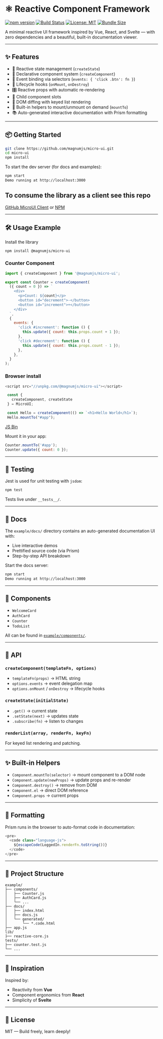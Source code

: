 # ⚛️ Reactive Component Framework

[![npm version](https://img.shields.io/npm/v/@magnumjs/micro-ui.svg)](https://www.npmjs.com/package/@magnumjs/micro-ui)
[![Build Status](https://github.com/magnumjs/micro-ui/actions/workflows/ci.yml/badge.svg)](https://github.com/magnumjs/micro-ui/actions)
[![License: MIT](https://img.shields.io/badge/License-MIT-yellow.svg)](LICENSE)
[![Bundle Size](https://img.shields.io/bundlephobia/minzip/@magnumjs/micro-ui)](https://bundlephobia.com/package/@magnumjs/micro-ui)

A minimal reactive UI framework inspired by Vue, React, and Svelte — with zero dependencies and a beautiful, built-in documentation viewer.

---

## ✨ Features

- 🔁 Reactive state management (`createState`)
- 🧩 Declarative component system (`createComponent`)
- 🎯 Event binding via selectors (`events: { 'click .btn': fn }`)
- 🧠 Lifecycle hooks (`onMount`, `onDestroy`)
- 🎛️ Reactive props with automatic re-rendering
- 🧱 Child component slots
- 🧵 DOM diffing with keyed list rendering
- 🧽 Built-in helpers to mount/unmount on demand (`mountTo`)
- 📚 Auto-generated interactive documentation with Prism formatting

---

## 📦 Getting Started

```bash
git clone https://github.com/magnumjs/micro-ui.git
cd micro-ui
npm install
```

To start the dev server (for docs and examples):

```bash
npm start
Demo running at http://localhost:3000
```

## To consume the library as a client see this repo

[GitHub MicroUI Client](https://github.com/magnumjs/micro-ui-client) or [NPM](https://www.npmjs.com/package/@magnumjs/micro-ui)

---

## 🛠 Usage Example

Install the library

```bash
npm install @magnumjs/micro-ui
```

### Counter Component

```js
import { createComponent } from '@magnumjs/micro-ui';

export const Counter = createComponent(
  ({ count = 0 }) => `
    <div>
      <p>Count: ${count}</p>
      <button id="decrement">-</button>
      <button id="increment">+</button>
    </div>
  `,
  {
    events: {
      'click #increment': function () {
        this.update({ count: this.props.count + 1 });
      },
      'click #decrement': function () {
        this.update({ count: this.props.count - 1 });
      },
    },
  }
);
```

### Browser install
```js
<script src="//unpkg.com/@magnumjs/micro-ui"></script>
```

```js
 const {
   createComponent, createState
 } = MicroUI;

 const Hello = createComponent(() => `<h1>Hello World</h1>`);
 Hello.mountTo("#app");
 ```

 [JS Bin](https://jsbin.com/socuzavojo/edit?js,output)

Mount it in your app:

```js
Counter.mountTo('#app');
Counter.update({ count: 0 });
```

---

## 🧪 Testing

Jest is used for unit testing with `jsdom`:

```bash
npm test
```

Tests live under `__tests__/`.

---

## 📖 Docs

The `example/docs/` directory contains an auto-generated documentation UI with:

- Live interactive demos
- Prettified source code (via Prism)
- Step-by-step API breakdown

Start the docs server:

```bash
npm start
Demo running at http://localhost:3000
```

---

## 🔧 Components

- `WelcomeCard`
- `AuthCard`
- `Counter`
- `TodoList`

All can be found in [`example/components/`](./example/components).

---

## 🧩 API

### `createComponent(templateFn, options)`

- `templateFn(props)` → HTML string
- `options.events` → event delegation map
- `options.onMount` / `onDestroy` → lifecycle hooks

### `createState(initialState)`

- `.get()` → current state
- `.setState(next)` → updates state
- `.subscribe(fn)` → listen to changes

### `renderList(array, renderFn, keyFn)`

For keyed list rendering and patching.

---

## ✨ Built-in Helpers

- `Component.mountTo(selector)` → mount component to a DOM node
- `Component.update(newProps)` → update props and re-render
- `Component.destroy()` → remove from DOM
- `Component.el` → direct DOM reference
- `Component.props` → current props

---

## 🧼 Formatting

Prism runs in the browser to auto-format code in documentation:

```js
<pre>
  <code class="language-js">
    ${escapeCode(LoggedIn.renderFn.toString())}
  </code>
</pre>
```

---

## 📂 Project Structure

```
example/
├── components/
│   ├── Counter.js
│   ├── AuthCard.js
│   └── ...
├── docs/
│   ├── index.html
│   ├── docs.js
│   └── generated/
│       └── *.code.html
├── app.js
lib/
├── reactive-core.js
tests/
├── counter.test.js
└── ...
```

---

## 🧠 Inspiration

Inspired by:

- Reactivity from **Vue**
- Component ergonomics from **React**
- Simplicity of **Svelte**

---

## 📜 License

MIT — Build freely, learn deeply!